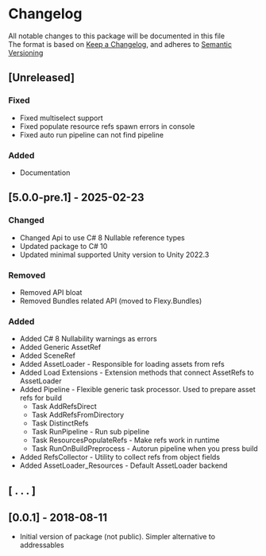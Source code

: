 ﻿# Changelog

All notable changes to this package will be documented in this file  
The format is based on [Keep a Changelog](https://keepachangelog.com/en/1.1.0/),
and adheres to [Semantic Versioning](https://semver.org/spec/v2.0.0.html)

## [Unreleased]

### Fixed

- Fixed multiselect support
- Fixed populate resource refs spawn errors in console
- Fixed auto run pipeline can not find pipeline

### Added

- Documentation

## [5.0.0-pre.1] - 2025-02-23

### Changed

- Changed Api to use C# 8 Nullable reference types 
- Updated package to C# 10
- Updated minimal supported Unity version to Unity 2022.3

### Removed

- Removed API bloat
- Removed Bundles related API (moved to Flexy.Bundles)

### Added

- Added C# 8 Nullability warnings as errors 
- Added Generic AssetRef<T>
- Added SceneRef
- Added AssetLoader - Responsible for loading assets from refs
- Added Load Extensions - Extension methods that connect AssetRefs to AssetLoader
- Added Pipeline - Flexible generic task processor. Used to prepare asset refs for build
  - Task AddRefsDirect
  - Task AddRefsFromDirectory
  - Task DistinctRefs
  - Task RunPipeline - Run sub pipeline
  - Task ResourcesPopulateRefs - Make refs work in runtime
  - Task RunOnBuildPreprocess - Autorun pipeline when you press build
- Added RefsCollector - Utility to collect refs from object fields
- Added AssetLoader_Resources - Default AssetLoader backend

## [ . . . ]

## [0.0.1] - 2018-08-11

- Initial version of package (not public). Simpler alternative to addressables

